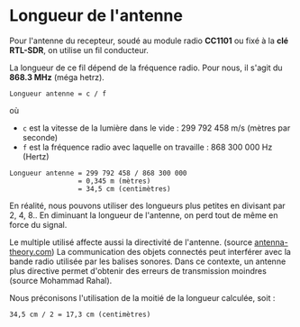 # Longueur de l'antenne

Pour l'antenne du recepteur, soudé au module radio **CC1101** ou fixé à la **clé RTL-SDR**, on utilise un fil conducteur. 

La longueur de ce fil dépend de la fréquence radio. Pour nous, il s'agit du **868.3 MHz** (méga hetrz).



```
Longueur antenne = c / f
```
où 
- `c` est la vitesse de la lumière dans le vide : 299 792 458 m/s (mètres par seconde)
- `f` est la fréquence radio avec laquelle on travaille : 868 300 000 Hz (Hertz)

```
Longueur antenne = 299 792 458 / 868 300 000 
                 = 0,345 m (mètres)
                 = 34,5 cm (centimètres)
```

En réalité, nous pouvons utiliser des longueurs plus petites en divisant par 2, 4, 8..
En diminuant la longueur de l'antenne, on perd tout de même en force du signal.

Le multiple utilisé affecte aussi la directivité de l'antenne. (source [antenna-theory.com](https://antenna-theory.com/basics/directivity.php))
La communication des objets connectés peut interférer avec la bande radio utilisée par les balises sonores. Dans ce contexte, un antenne plus directive permet d'obtenir des erreurs de transmission moindres (source Mohammad Rahal).

Nous préconisons l'utilisation de la moitié de la longueur calculée, soit :

```
34,5 cm / 2 = 17,3 cm (centimètres)
```
